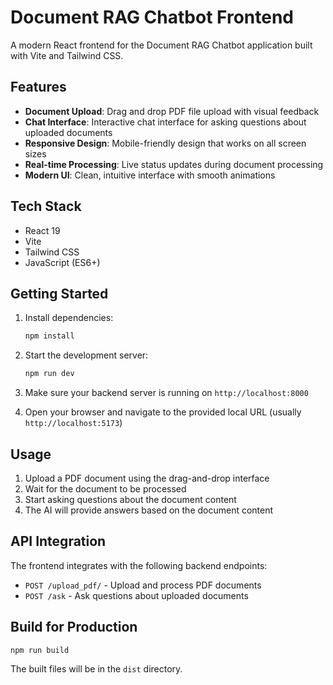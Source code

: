 # Document RAG Chatbot Frontend

A modern React frontend for the Document RAG Chatbot application built with Vite and Tailwind CSS.

## Features

- **Document Upload**: Drag and drop PDF file upload with visual feedback
- **Chat Interface**: Interactive chat interface for asking questions about uploaded documents
- **Responsive Design**: Mobile-friendly design that works on all screen sizes
- **Real-time Processing**: Live status updates during document processing
- **Modern UI**: Clean, intuitive interface with smooth animations

## Tech Stack

- React 19
- Vite
- Tailwind CSS
- JavaScript (ES6+)

## Getting Started

1. Install dependencies:
   ```bash
   npm install
   ```

2. Start the development server:
   ```bash
   npm run dev
   ```

3. Make sure your backend server is running on `http://localhost:8000`

4. Open your browser and navigate to the provided local URL (usually `http://localhost:5173`)

## Usage

1. Upload a PDF document using the drag-and-drop interface
2. Wait for the document to be processed
3. Start asking questions about the document content
4. The AI will provide answers based on the document content

## API Integration

The frontend integrates with the following backend endpoints:
- `POST /upload_pdf/` - Upload and process PDF documents
- `POST /ask` - Ask questions about uploaded documents

## Build for Production

```bash
npm run build
```

The built files will be in the `dist` directory.